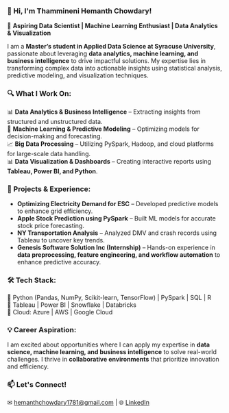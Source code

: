 ### **👋 Hi, I'm Thammineni Hemanth Chowdary!**  
🚀 **Aspiring Data Scientist | Machine Learning Enthusiast | Data Analytics & Visualization**  

I am a **Master’s student in Applied Data Science at Syracuse University**, passionate about leveraging **data analytics, machine learning, and business intelligence** to drive impactful solutions. My expertise lies in transforming complex data into actionable insights using statistical analysis, predictive modeling, and visualization techniques.  

### **🔍 What I Work On:**  
📊 **Data Analytics & Business Intelligence** – Extracting insights from structured and unstructured data.  
🤖 **Machine Learning & Predictive Modeling** – Optimizing models for decision-making and forecasting.  
📈 **Big Data Processing** – Utilizing PySpark, Hadoop, and cloud platforms for large-scale data handling.  
📊 **Data Visualization & Dashboards** – Creating interactive reports using **Tableau, Power BI, and Python**.  

### **📂 Projects & Experience:**  
- **Optimizing Electricity Demand for ESC** – Developed predictive models to enhance grid efficiency.  
- **Apple Stock Prediction using PySpark** – Built ML models for accurate stock price forecasting.  
- **NY Transportation Analysis** – Analyzed DMV and crash records using Tableau to uncover key trends.  
- **Genesis Software Solution Inc (Internship)** – Hands-on experience in **data preprocessing, feature engineering, and workflow automation** to enhance predictive accuracy.  

### **🛠️ Tech Stack:**  
📌 Python (Pandas, NumPy, Scikit-learn, TensorFlow) | PySpark | SQL | R  
📌 Tableau | Power BI | Snowflake | Databricks  
📌 Cloud: Azure | AWS | Google Cloud  

### **💡 Career Aspiration:**  
I am excited about opportunities where I can apply my expertise in **data science, machine learning, and business intelligence** to solve real-world challenges. I thrive in **collaborative environments** that prioritize innovation and efficiency.  

### **📫 Let's Connect!**  
 ✉ hemanthchowdary1781@gmail.com | 🌐 [LinkedIn](https://www.linkedin.com/in/hemanthchowdarythammineni/)  


